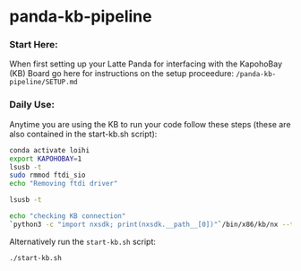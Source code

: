# panda-kb-pipeline


### Start Here: 
When first setting up your Latte Panda for interfacing with the KapohoBay (KB) Board go here for instructions on the setup proceedure: `/panda-kb-pipeline/SETUP.md`


### Daily Use:
Anytime you are using the KB to run your code follow these steps (these are also contained in the start-kb.sh script):

```bash
conda activate loihi
export KAPOHOBAY=1
lsusb -t
sudo rmmod ftdi_sio
echo "Removing ftdi driver"

lsusb -t

echo "checking KB connection" 
`python3 -c "import nxsdk; print(nxsdk.__path__[0])"`/bin/x86/kb/nx --test-fpio
```

Alternatively run the `start-kb.sh` script:
```
./start-kb.sh
```